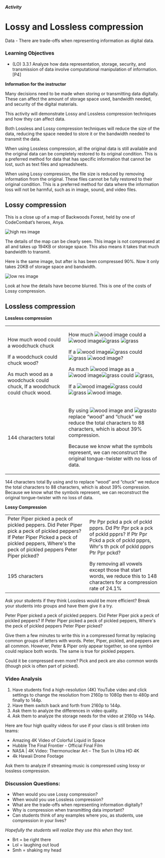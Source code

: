 ##### Activity
# Lossy and Lossless compression

Data - There are trade-offs when representing information as digital data.	

### Learning Objectives
- (LO) 3.3.1 Analyze how data representation, storage, security, and transmission of data involve computational manipulation of information. [P4]

**Information for the instructor**

Many decisions need to be made when storing or transmitting data digitally. These can affect the amount of storage space used, bandwidth needed, and security of the digital materials.

This activity will demonstrate Lossy and Lossless compression techniques and how they can affect data. 

Both Lossless and Lossy compression techniques will reduce the size of the data, reducing the space needed to store it or the bandwidth needed to transmit the data.

When using Lossless compression, all the original data is still available and the original data can be completely restored to its original condition. This is a preferred method for data that has specific information that cannot be lost, such as text files and spreadsheets.

When using Lossy compression, the file size is reduced by removing information from the original. These files cannot be fully restored to their original condition. This is a preferred method for data where the information loss will not be harmful, such as in image, sound, and video files.

## Lossy compression

This is a close up of a map of Backwoods Forest, held by one of CodeCombat’s heroes, Anya.

<img alt="high res image" src="/images/pages/teachers/resources/markdown/compression-high-res.jpg" class="res-image" />

The details of the map can be clearly seen.  This image is not compressed at all and takes up  194KB or storage space. This also means it takes that much bandwidth to transmit.

Here is the same image, but after is has been compressed 90%. Now it only takes 20KB of storage space and bandwidth.

<img alt="low res image" src="/images/pages/teachers/resources/markdown/compression-low-res.jpg" class="res-image" />

Look at how the details have become blurred. This is one of the costs of Lossy compression. 




## Lossless compression

**Lossless compression**

<table class="woodchuck">

<tbody>

<tr>

<td>

<span>How much wood could a woodchuck chuck  
</span>

<span>If a woodchuck could chuck wood?</span>

<span>  
As much wood as a woodchuck could chuck,</span>

<span>  
If a woodchuck could chuck wood.</span>

</td>

<td>

<span>How much</span> <img alt="wood image" src="/images/pages/teachers/resources/markdown/compression-wood-x.png" class="wood" /><span> could a</span> <img alt="wood image" src="/images/pages/teachers/resources/markdown/compression-wood-x.png" class="wood" /><img alt="grass" src="/images/pages/teachers/resources/markdown/compression-grass.png" class="grass" /><span> </span><img alt="grass" src="/images/pages/teachers/resources/markdown/compression-grass.png" class="grass" /><span> </span>

<span>If a</span> <img alt="wood image" src="/images/pages/teachers/resources/markdown/compression-wood-x.png" class="wood" /><img alt="grass" src="/images/pages/teachers/resources/markdown/compression-grass.png" class="grass" /><span> could</span> <img alt="grass" src="/images/pages/teachers/resources/markdown/compression-grass.png" class="grass" /><span> </span><img alt="wood image" src="/images/pages/teachers/resources/markdown/compression-wood-x.png" class="wood" /><span>?</span>

<span>As much</span> <img alt="wood image" src="/images/pages/teachers/resources/markdown/compression-wood-x.png" class="wood" /><span> as a</span> <img alt="wood image" src="/images/pages/teachers/resources/markdown/compression-wood-x.png" class="wood" /><img alt="grass" src="/images/pages/teachers/resources/markdown/compression-grass.png" class="grass" /><span> could</span> <img alt="grass" src="/images/pages/teachers/resources/markdown/compression-grass.png" class="grass" /><span>,</span>

<span>If a</span> <img alt="wood image" src="/images/pages/teachers/resources/markdown/compression-wood-x.png" class="wood" /><img alt="grass" src="/images/pages/teachers/resources/markdown/compression-grass.png" class="grass" /><span> could</span> <img alt="grass" src="/images/pages/teachers/resources/markdown/compression-grass.png" class="grass" /><span> </span><img alt="wood image" src="/images/pages/teachers/resources/markdown/compression-wood-x.png" class="wood" /><span>.</span>

<span></span>

</td>

</tr>

<tr>

<td>

<span>144 characters total</span>

</td>

<td>

<span>By using</span> <img alt="wood image" src="/images/pages/teachers/resources/markdown/compression-wood-x.png" class="wood" /><span> and</span> <img alt="grass" src="/images/pages/teachers/resources/markdown/compression-grass.png" class="grass" /><span>to replace “wood” and “chuck” we reduce the total characters to 88 characters, which is about 39% compression.</span>

<span>Because we know what the symbols represent, we can reconstruct the original tongue-twister with no loss of data.</span>

</td>

</tr>

</tbody>

</table>

144 characters total
By using  and to replace “wood” and “chuck” we reduce the total characters to 88 characters, which is about 39% compression.
Because we know what the symbols represent, we can reconstruct the original tongue-twister with no loss of data.

**Lossy Compression**

<table class="peter-piper">

<tbody>

<tr>

<td><span>Peter Piper picked a peck of pickled peppers.</span> <span>Did Peter Piper pick a peck of pickled peppers?</span> <span>If Peter Piper Picked a peck of pickled peppers,</span> <span>Where's the peck of pickled peppers Peter Piper picked?</span><span></span><span></span></td>

<td><span>Ptr Ppr pckd a pck of pckld ppprs.</span> <span>Dd Ptr Ppr pck a pck of pckld ppprs?</span> <span>If Ptr Ppr Pckd a pck of pckld ppprs,</span> <span>Whr's th pck of pckld ppprs Ptr Ppr pckd?</span></td>

</tr>

<tr>

<td><span>195 characters</span></td>

<td><span>By removing all vowels except those that start words, we reduce this to 148 characters for a compression rate of 24.1%</span></td>

</tr>

</tbody>

</table>
Ask your students if they think Lossless would be more efficient? 
Break your students into groups and have them give it a try.

Peter Piper picked a peck of pickled peppers.
Did Peter Piper pick a peck of pickled peppers?
If Peter Piper picked a peck of pickled peppers,
Where's the peck of pickled peppers Peter Piper picked?

Give them a few minutes to write this in a compressed format by replacing common groups of letters with words. 
Peter, Piper, pickled, and peppers are all common.
However, Peter & Piper only appear together, so one symbol could replace both words.
The same is true for pickled peppers.

Could it be compressed even more? Pick and peck are also common words (though pick is often part of picked). 


### Video Analysis 
1. Have students find a high-resolution (4K) YouTube video and click settings to change the resolution from 2160p to 1080p then to 480p and finally to 144p. 
2. Have them switch back and forth from 2160p to 144p.
3. Ask them to analyze the differences in video quality. 
4. Ask them to analyze the storage needs for the video at 2160p vs 144p.

Here are four high quality videos for use if your class is still broken into teams:
- Amazing 4K Video of Colorful Liquid in Space
- Hubble The Final Frontier - Official Final Film
- NASA | 4K Video: Thermonuclear Art – The Sun In Ultra HD 4K
- 4k Hawaii Drone Footage

Ask them to analyze if streaming music is compressed using lossy or lossless compression.


### Discussion Questions:
- When would you use Lossy compression?
- When would you use Lossless compression?
- What are the trade-offs when representing information digitally?
- Why is compression when transmitting data important? 
- Can students think of any examples where you, as students, use compression in your lives?

*Hopefully the students will realize they use this when they text.*
- Brt = be right there
- Lol = laughing out loud
- Smh = shaking my head
